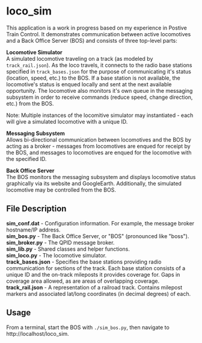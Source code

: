 # loco_sim

This application is a work in progress based on my experience in Postive Train Control. It demonstrates communication between active locomotives and a Back Office Server (BOS) and consists of three top-level parts:
  
**Locomotive Simulator**  
A simulated locomotive traveling on a track (as modeled by `track_rail.json`). As the loco travels, it connects to the radio base stations specified in `track_bases.json` for the purpose of communicating it's status (location, speed, etc.) to the BOS. If a base station is not available, the locomotive's status is enqued locally and sent at the next available opportunity.
The locomotive also monitors it's own queue in the messaging subsystem in order to receive commands (reduce speed, change direction, etc.) from the BOS.

Note: Multiple instances of the locomitive simulator may instantiated - each will give a simulated locomotive with a unique ID.

**Messaging Subsystem**  
Allows bi-directional communication between locomotives and the BOS by acting as a broker - messages from locomotives are enqued for receipt by the BOS, and messages to locomotives are enqued for the locomotive with the specified ID.

**Back Office Server**  
The BOS monitors the messaging subsystem and displays locomotive status graphically via its website and GoogleEarth. Additionally, the simulated locomotive may be controlled from the BOS.

## File Description

**sim_conf.dat** - Configuration information. For example, the message broker hostname/IP address.  
**sim_bos.py** - The Back Office Server, or "BOS" (pronounced like "boss").  
**sim_broker.py** - The QPID message broker.  
**sim_lib.py** - Shared classes and helper functions.  
**sim_loco.py** - The locomotive simulator.  
**track_bases.json** - Specifies the base stations providing radio communication for sections of the track. Each base station consists of a unique ID and the on-track mileposts it provides coverage for. Gaps in coverage area allowed, as are areas of overlapping coverage.  
**track_rail.json** - A representation of a railroad track. Contains milepost markers and associated lat/long coordinates (in decimal degrees) of each.

## Usage

From a terminal, start the BOS with `./sim_bos.py`, then navigate to http://localhost/loco_sim.

